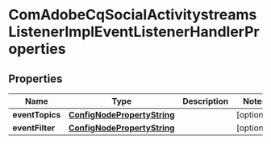 
# ComAdobeCqSocialActivitystreamsListenerImplEventListenerHandlerProperties

## Properties
Name | Type | Description | Notes
------------ | ------------- | ------------- | -------------
**eventTopics** | [**ConfigNodePropertyString**](ConfigNodePropertyString.md) |  |  [optional]
**eventFilter** | [**ConfigNodePropertyString**](ConfigNodePropertyString.md) |  |  [optional]



